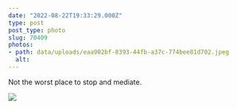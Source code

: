 ```yaml
---
date: "2022-08-22T19:33:29.000Z"
type: post 
post_type: photo
slug: 70409
photos: 
- path: data/uploads/eaa902bf-8393-44fb-a37c-774bee81d702.jpeg
  alt: 
---
```

Not the worst place to stop and mediate. 


![](https://brandontreb.com/data/uploads/eaa902bf-8393-44fb-a37c-774bee81d702.jpeg)
